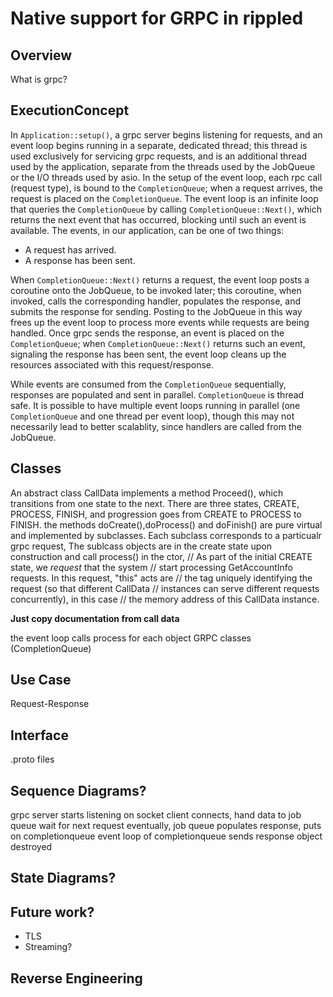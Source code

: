 # Native support for GRPC in rippled

## Overview
What is grpc?

## ExecutionConcept

In `Application::setup()`, a grpc server begins listening for requests,
and an event loop begins running in a separate, dedicated
thread; this thread is used exclusively for servicing grpc requests, and is an
additional thread used by the application, separate from the threads used by the
JobQueue or the I/O threads used by asio. In the setup of the event loop, each rpc 
call (request type), is bound to the `CompletionQueue`; when a request arrives,
the request is placed on the `CompletionQueue`. The event loop is an infinite
loop that queries the `CompletionQueue` by calling `CompletionQueue::Next()`,
which returns the next event that has occurred, blocking until such an event is
available. The events, in our application, can be one of two things:
* A request has arrived.
* A response has been sent.

When `CompletionQueue::Next()` returns a request, the event loop posts a
coroutine onto the JobQueue, to be invoked later; this coroutine, when invoked, 
calls the corresponding handler, populates the response, and submits the response for sending.
Posting to the JobQueue in this way frees up the event loop to process more events
while requests are being handled. Once grpc sends the response, an event is
placed on the `CompletionQueue`; when `CompletionQueue::Next()` returns such an
event, signaling the response has been sent, the event loop cleans up the resources
associated with this request/response.

While events are consumed from the `CompletionQueue` sequentially, responses are
populated and sent in parallel. `CompletionQueue` is thread safe. It is possible
to have multiple event loops running in parallel (one `CompletionQueue` and one
thread per event loop), though this may not necessarily lead to better
scalablity, since handlers are called from the JobQueue.

## Classes
An abstract class CallData implements a method Proceed(), which transitions from
one state to the next. There are three states, CREATE, PROCESS, FINISH, and
progression goes from CREATE to PROCESS to FINISH. the methods
doCreate(),doProcess() and doFinish() are pure virtual and implemented by
subclasses. Each subclass corresponds to a particualr grpc request, The sublcass
objects are in the create state upon construction and call process() in the
ctor, 
        // As part of the initial CREATE state, we *request* that the system
        // start processing GetAccountInfo requests. In this request, "this" acts are
        // the tag uniquely identifying the request (so that different CallData
        // instances can serve different requests concurrently), in this case
        // the memory address of this CallData instance.


**Just copy documentation from call data**

the event loop calls process for each object
GRPC classes (CompletionQueue)
## Use Case
Request-Response
## Interface
.proto files
## Sequence Diagrams?
grpc server starts listening on socket
client connects, hand data to job queue
wait for next request
eventually, job queue populates response, puts on completionqueue
event loop of completionqueue sends response
object destroyed
## State Diagrams?
## Future work?
* TLS
* Streaming?

## Reverse Engineering

